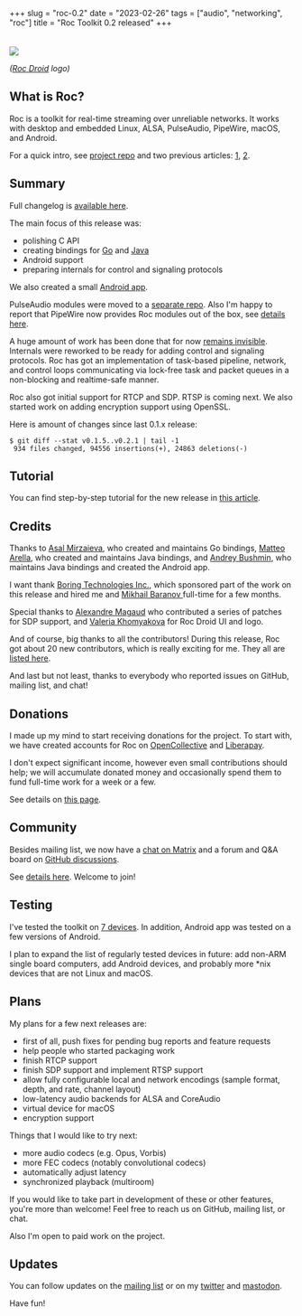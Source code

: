 +++
slug = "roc-0.2"
date = "2023-02-26"
tags = ["audio", "networking", "roc"]
title = "Roc Toolkit 0.2 released"
+++

<img src="/articles/roc-0.2/roc_droid.png" style="margin-top: 20px;"/>

*([Roc Droid](https://github.com/roc-streaming/roc-droid/) logo)*

## What is Roc?

Roc is a toolkit for real-time streaming over unreliable networks. It works with desktop and embedded Linux, ALSA, PulseAudio, PipeWire, macOS, and Android.

For a quick intro, see [project repo](https://github.com/roc-streaming/roc-toolkit) and two previous articles: [1](https://gavv.net/articles/new-network-transport/), [2](https://gavv.net/articles/roc-0.1/).

## Summary

Full changelog is [available here](https://roc-streaming.org/toolkit/docs/development/changelog.html#version-0-2-0-dec-19-2022).

The main focus of this release was:

* polishing C API
* creating bindings for [Go](https://github.com/roc-streaming/roc-go) and [Java](https://github.com/roc-streaming/roc-java/)
* Android support
* preparing internals for control and signaling protocols

We also created a small [Android app](https://github.com/roc-streaming/roc-droid/).

PulseAudio modules were moved to a [separate repo](https://github.com/roc-streaming/roc-pulse/). Also I'm happy to report that PipeWire now provides Roc modules out of the box, see [details here](https://roc-streaming.org/toolkit/docs/tools/sound_server_modules.html).

A huge amount of work has been done that for now [remains invisible](https://roc-streaming.org/toolkit/docs/internals.html). Internals were reworked to be ready for adding control and signaling protocols. Roc has got an implementation of task-based pipeline, network, and control loops communicating via lock-free task and packet queues in a non-blocking and realtime-safe manner.

Roc also got initial support for RTCP and SDP. RTSP is coming next. We also started work on adding encryption support using OpenSSL.

Here is amount of changes since last 0.1.x release:

```
$ git diff --stat v0.1.5..v0.2.1 | tail -1
 934 files changed, 94556 insertions(+), 24863 deletions(-)
 ```

## Tutorial

You can find step-by-step tutorial for the new release in [this article](https://gavv.net/articles/roc-tutorial-0.2/).

## Credits

Thanks to [Asal Mirzaieva](https://github.com/Asalle), who created and maintains Go bindings, [Matteo Arella](https://github.com/MatteoArella), who created and maintains Java bindings, and [Andrey Bushmin](https://github.com/ortex/), who maintains Java bindings and created the Android app.

I want thank [Boring Technologies Inc.](https://www.boring.tech/), which sponsored part of the work on this release and hired me and [ Mikhail Baranov ](https://github.com/baranovmv) full-time for a few months.

Special thanks to [Alexandre Magaud](https://github.com/alexandremgo) who contributed a series of patches for SDP support, and [Valeria Khomyakova](https://github.com/valeryhime) for Roc Droid UI and logo.

And of course, big thanks to all the contributors! During this release, Roc got about 20 new contributors, which is really exciting for me. They all are [listed here](https://roc-streaming.org/toolkit/docs/about_project/authors.html).

And last but not least, thanks to everybody who reported issues on GitHub, mailing list, and chat!

## Donations

I made up my mind to start receiving donations for the project. To start with, we have created accounts for Roc on [OpenCollective](https://opencollective.com/roc-streaming) and [Liberapay](https://liberapay.com/roc-streaming).

I don't expect significant income, however even small contributions should help; we will accumulate donated money and occasionally spend them to fund full-time work for a week or a few.

See details on [this page](https://roc-streaming.org/toolkit/docs/about_project/sponsors.html).

## Community

Besides mailing list, we now have a [chat on Matrix](https://app.element.io/#/room/#roc-streaming:matrix.org) and a forum and Q&A board on [GitHub discussions](https://github.com/roc-streaming/roc-toolkit/discussions).

See [details here](https://roc-streaming.org/toolkit/docs/about_project/contacts.html). Welcome to join!

## Testing

I've tested the toolkit on [7 devices](https://roc-streaming.org/toolkit/docs/portability/tested_devices.html). In addition, Android app was tested on a few versions of Android.

I plan to expand the list of regularly tested devices in future: add non-ARM single board computers, add Android devices, and probably more *nix devices that are not Linux and macOS.

## Plans

My plans for a few next releases are:

* first of all, push fixes for pending bug reports and feature requests
* help people who started packaging work
* finish RTCP support
* finish SDP support and implement RTSP support
* allow fully configurable local and network encodings (sample format, depth, and rate, channel layout)
* low-latency audio backends for ALSA and CoreAudio
* virtual device for macOS
* encryption support

Things that I would like to try next:

* more audio codecs (e.g. Opus, Vorbis)
* more FEC codecs (notably convolutional codecs)
* automatically adjust latency
* synchronized playback (multiroom)

If you would like to take part in development of these or other features, you're more than welcome! Feel free to reach us on GitHub, mailing list, or chat.

Also I'm open to paid work on the project.

## Updates

You can follow updates on the [mailing list](https://roc-streaming.org/toolkit/docs/about_project/contacts.html) or on my [twitter](https://twitter.com/gavv42) and [mastodon](https://fosstodon.org/@gavv).

Have fun!
